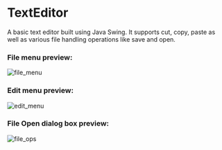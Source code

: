 # TextEditor
A basic text editor built using Java Swing. It supports cut, copy, paste as well as various file handling operations like save and open.

### File menu preview:
![file_menu](https://user-images.githubusercontent.com/10954301/159048580-0a76ecc9-1d3c-40ae-8da1-ada641ba9abd.png)

### Edit menu preview:
![edit_menu](https://user-images.githubusercontent.com/10954301/159048234-31f59f97-e372-42f0-bd92-e89afde697c0.png)

### File Open dialog box preview:
![file_ops](https://user-images.githubusercontent.com/10954301/159047786-11859516-e9e0-4c39-981f-5c600aa69b14.png)
